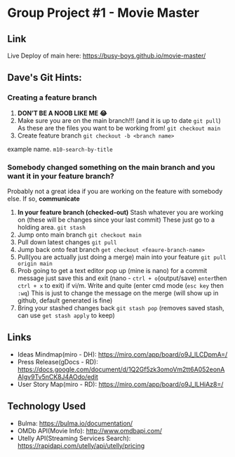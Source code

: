 # Group Project #1 - Movie Master
## Link
Live Deploy of main here: https://busy-boys.github.io/movie-master/

## Dave's Git Hints:
### Creating a feature branch

1. **DON’T BE A NOOB LIKE ME 😂** 
2. Make sure you are on the main branch!!! (and it is up to date `git pull`) As these are the files you want to be working from! `git checkout main`
3. Create feature branch `git checkout -b <branch name>`

example name. `m10-search-by-title`

### Somebody changed something on the main branch and you want it in your feature branch?
Probably not a great idea if you are working on the feature with somebody else. If so, **communicate** 

1. **In your feature branch (checked-out)** Stash whatever you are working on (these will be changes since your last commit) These just go to a holding area. `git stash`
2. Jump onto main branch `git checkout main`
3. Pull down latest changes `git pull`
4. Jump back onto feat branch `get checkout <feaure-branch-name>`
5. Pull(you are actually just doing a merge) main into your feature `git pull origin main`
6. Prob going to get a text editor pop up (mine is nano) for a commit message just save this and exit (nano - `ctrl + o`(output/save) `enter`then `ctrl + x` to exit) if vi/m. Write and quite (enter cmd mode (`esc key` then `:wq`) This is just to change the message on the merge (will show up in github, default generated is fine)
7.  Bring your stashed changes back `git stash pop` (removes saved stash, can use `get stash apply` to keep)

## Links
- Ideas Mindmap(miro - DH): https://miro.com/app/board/o9J_lLCDpmA=/
- Press Release(gDocs - RD): https://docs.google.com/document/d/1Q2Gf5zk3omoVm2tt6A052eonAAIgv9Tv5nCK8J4AOdo/edit
- User Story Map(miro - RD): https://miro.com/app/board/o9J_lLHiAz8=/

## Technology Used
- Bulma: https://bulma.io/documentation/
- OMDb API(Movie Info): http://www.omdbapi.com/
- Utelly API(Streaming Services Search): https://rapidapi.com/utelly/api/utelly/pricing
